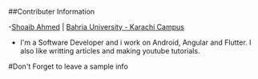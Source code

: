 ##Contributer Information

-[Shoaib Ahmed](https://github.com/Shobu95) | [Bahria University - Karachi Campus](https://www.bahria.edu.pk/bukc/)
- I'm a Software Developer and i work on Android, Angular and Flutter. I also like writting articles and making youtube tutorials.



#Don't Forget to leave a sample info
